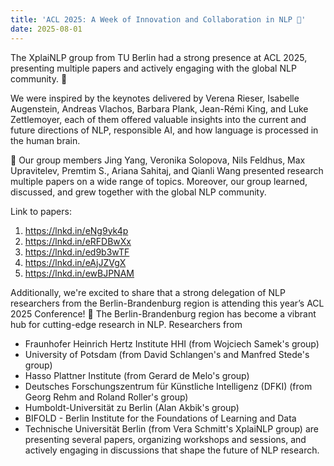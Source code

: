 ```yaml
---
title: 'ACL 2025: A Week of Innovation and Collaboration in NLP 🚀'
date: 2025-08-01
---
```


The XplaiNLP group from TU Berlin had a strong presence at ACL 2025, presenting multiple papers and actively engaging with the global NLP community. 🎉

<!--more-->

We were inspired by the keynotes delivered by Verena Rieser, Isabelle Augenstein, Andreas Vlachos, Barbara Plank, Jean-Rémi King, and Luke Zettlemoyer, each of them offered valuable insights into the current and future directions of NLP, responsible AI, and how language is processed in the human brain.

🚀 Our group members Jing Yang, Veronika Solopova, Nils Feldhus, Max Upravitelev, Premtim S., Ariana Sahitaj, and Qianli Wang presented research multiple papers on a wide range of topics. Moreover, our group learned, discussed, and grew together with the global NLP community.

Link to papers: 
1. https://lnkd.in/eNg9yk4p
2. https://lnkd.in/eRFDBwXx 
3. https://lnkd.in/ed9b3wTF
4. https://lnkd.in/eAjJZVgX
5. https://lnkd.in/ewBJPNAM

Additionally, we're excited to share that a strong delegation of NLP researchers from the Berlin-Brandenburg region is attending this year’s ACL 2025 Conference! 🎉 The Berlin-Brandenburg region has become a vibrant hub for cutting-edge research in NLP. Researchers from 
- Fraunhofer Heinrich Hertz Institute HHI (from Wojciech Samek's group)
- University of Potsdam (from David Schlangen's and Manfred Stede's group)
- Hasso Plattner Institute (from Gerard de Melo's group)
- Deutsches Forschungszentrum für Künstliche Intelligenz (DFKI) (from Georg Rehm and Roland Roller's group)
- Humboldt-Universität zu Berlin (Alan Akbik's group)
- BIFOLD - Berlin Institute for the Foundations of Learning and Data 
- Technische Universität Berlin (from Vera Schmitt's XplaiNLP group) 
are presenting several papers, organizing workshops and sessions, and actively engaging in discussions that shape the future of NLP research.